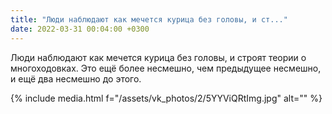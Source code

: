 ```yaml
---
title: "Люди наблюдают как мечется курица без головы, и ст..."
date: 2022-03-31 00:04:00 +0300
---
```


Люди наблюдают как мечется курица без головы, и строят теории о многоходовках. Это ещё более несмешно, чем предыдущее несмешно, и ещё два несмешно до этого.

{% include media.html f="/assets/vk_photos/2/5YYViQRtImg.jpg" alt="" %}
